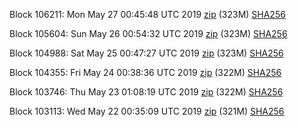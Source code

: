 Block 106211: Mon May 27 00:45:48 UTC 2019 [zip](https://dash-bootstrap.ams3.digitaloceanspaces.com/testnet/2019-05-27/bootstrap.dat.zip) (323M) [SHA256](https://dash-bootstrap.ams3.digitaloceanspaces.com/testnet/2019-05-27/sha256.txt)

Block 105604: Sun May 26 00:54:32 UTC 2019 [zip](https://dash-bootstrap.ams3.digitaloceanspaces.com/testnet/2019-05-26/bootstrap.dat.zip) (323M) [SHA256](https://dash-bootstrap.ams3.digitaloceanspaces.com/testnet/2019-05-26/sha256.txt)

Block 104988: Sat May 25 00:47:27 UTC 2019 [zip](https://dash-bootstrap.ams3.digitaloceanspaces.com/testnet/2019-05-25/bootstrap.dat.zip) (323M) [SHA256](https://dash-bootstrap.ams3.digitaloceanspaces.com/testnet/2019-05-25/sha256.txt)

Block 104355: Fri May 24 00:38:36 UTC 2019 [zip](https://dash-bootstrap.ams3.digitaloceanspaces.com/testnet/2019-05-24/bootstrap.dat.zip) (322M) [SHA256](https://dash-bootstrap.ams3.digitaloceanspaces.com/testnet/2019-05-24/sha256.txt)

Block 103746: Thu May 23 01:08:19 UTC 2019 [zip](https://dash-bootstrap.ams3.digitaloceanspaces.com/testnet/2019-05-23/bootstrap.dat.zip) (322M) [SHA256](https://dash-bootstrap.ams3.digitaloceanspaces.com/testnet/2019-05-23/sha256.txt)

Block 103113: Wed May 22 00:35:09 UTC 2019 [zip](https://dash-bootstrap.ams3.digitaloceanspaces.com/testnet/2019-05-22/bootstrap.dat.zip) (321M) [SHA256](https://dash-bootstrap.ams3.digitaloceanspaces.com/testnet/2019-05-22/sha256.txt)
